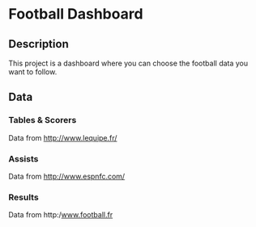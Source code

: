 # Football Dashboard

## Description

This project is a dashboard where you can choose the football data you want to follow.

## Data

### Tables & Scorers
Data from http://www.lequipe.fr/

### Assists
Data from http://www.espnfc.com/

### Results
Data from http:/www.football.fr
